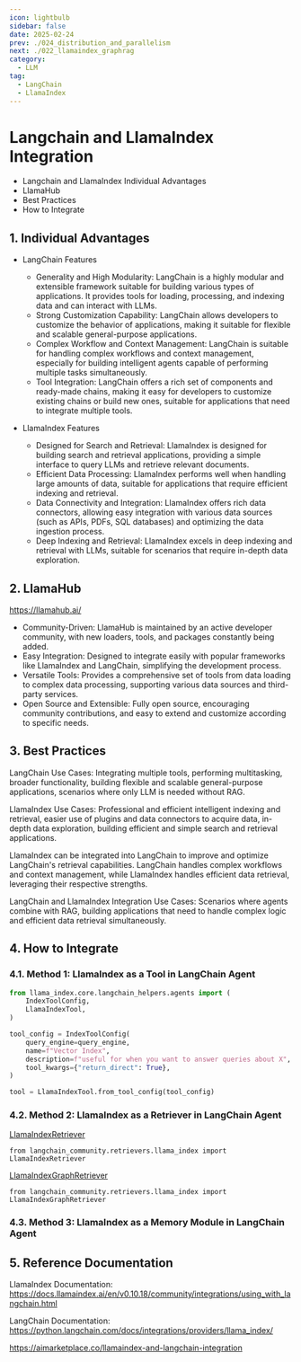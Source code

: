 ```yaml
---
icon: lightbulb
sidebar: false
date: 2025-02-24
prev: ./024_distribution_and_parallelism
next: ./022_llamaindex_graphrag
category:
  - LLM
tag:
  - LangChain
  - LlamaIndex
---
```

# Langchain and LlamaIndex Integration
- Langchain and LlamaIndex Individual Advantages
- LlamaHub
- Best Practices
- How to Integrate
<!-- more -->
## 1. Individual Advantages
- LangChain Features
  - Generality and High Modularity: LangChain is a highly modular and extensible framework suitable for building various types of applications. It provides tools for loading, processing, and indexing data and can interact with LLMs.
  - Strong Customization Capability: LangChain allows developers to customize the behavior of applications, making it suitable for flexible and scalable general-purpose applications.
  - Complex Workflow and Context Management: LangChain is suitable for handling complex workflows and context management, especially for building intelligent agents capable of performing multiple tasks simultaneously.
  - Tool Integration: LangChain offers a rich set of components and ready-made chains, making it easy for developers to customize existing chains or build new ones, suitable for applications that need to integrate multiple tools.

- LlamaIndex Features
  - Designed for Search and Retrieval: LlamaIndex is designed for building search and retrieval applications, providing a simple interface to query LLMs and retrieve relevant documents.
  - Efficient Data Processing: LlamaIndex performs well when handling large amounts of data, suitable for applications that require efficient indexing and retrieval.
  - Data Connectivity and Integration: LlamaIndex offers rich data connectors, allowing easy integration with various data sources (such as APIs, PDFs, SQL databases) and optimizing the data ingestion process.
  - Deep Indexing and Retrieval: LlamaIndex excels in deep indexing and retrieval with LLMs, suitable for scenarios that require in-depth data exploration.

## 2. LlamaHub
https://llamahub.ai/

- Community-Driven: LlamaHub is maintained by an active developer community, with new loaders, tools, and packages constantly being added.
- Easy Integration: Designed to integrate easily with popular frameworks like LlamaIndex and LangChain, simplifying the development process.
- Versatile Tools: Provides a comprehensive set of tools from data loading to complex data processing, supporting various data sources and third-party services.
- Open Source and Extensible: Fully open source, encouraging community contributions, and easy to extend and customize according to specific needs.

## 3. Best Practices
LangChain Use Cases: Integrating multiple tools, performing multitasking, broader functionality, building flexible and scalable general-purpose applications, scenarios where only LLM is needed without RAG.

LlamaIndex Use Cases: Professional and efficient intelligent indexing and retrieval, easier use of plugins and data connectors to acquire data, in-depth data exploration, building efficient and simple search and retrieval applications.

LlamaIndex can be integrated into LangChain to improve and optimize LangChain's retrieval capabilities. LangChain handles complex workflows and context management, while LlamaIndex handles efficient data retrieval, leveraging their respective strengths.

LangChain and LlamaIndex Integration Use Cases: Scenarios where agents combine with RAG, building applications that need to handle complex logic and efficient data retrieval simultaneously.

## 4. How to Integrate
### 4.1. Method 1: LlamaIndex as a Tool in LangChain Agent

```python
from llama_index.core.langchain_helpers.agents import (
    IndexToolConfig,
    LlamaIndexTool,
)

tool_config = IndexToolConfig(
    query_engine=query_engine,
    name=f"Vector Index",
    description=f"useful for when you want to answer queries about X",
    tool_kwargs={"return_direct": True},
)

tool = LlamaIndexTool.from_tool_config(tool_config)
```

### 4.2. Method 2: LlamaIndex as a Retriever in LangChain Agent

[LlamaIndexRetriever](https://python.langchain.com/api_reference/community/retrievers/langchain_community.retrievers.llama_index.LlamaIndexRetriever.html)
```
from langchain_community.retrievers.llama_index import LlamaIndexRetriever
```

[LlamaIndexGraphRetriever](https://python.langchain.com/api_reference/community/retrievers/langchain_community.retrievers.llama_index.LlamaIndexGraphRetriever.html)
```
from langchain_community.retrievers.llama_index import LlamaIndexGraphRetriever
```

### 4.3. Method 3: LlamaIndex as a Memory Module in LangChain Agent

## 5. Reference Documentation
LlamaIndex Documentation: https://docs.llamaindex.ai/en/v0.10.18/community/integrations/using_with_langchain.html

LangChain Documentation: https://python.langchain.com/docs/integrations/providers/llama_index/

https://aimarketplace.co/llamaindex-and-langchain-integration 